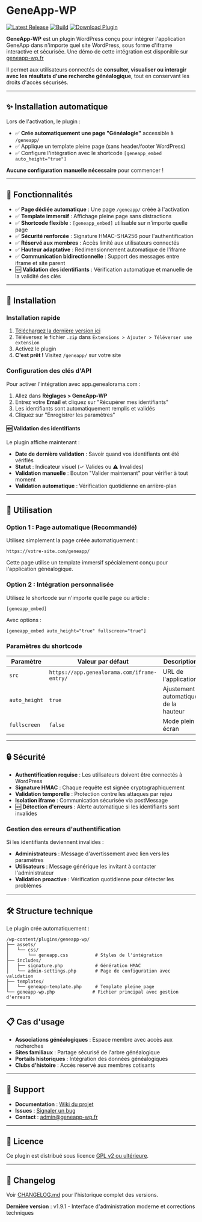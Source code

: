 # GeneApp-WP

[![Latest Release](https://img.shields.io/github/v/release/frankbracq/geneapp-wp?label=Latest%20Release)](https://github.com/frankbracq/geneapp-wp/releases/latest)
[![Build](https://github.com/frankbracq/geneapp-wp/actions/workflows/tag-and-build.yml/badge.svg)](https://github.com/frankbracq/geneapp-wp/actions)
[![Download Plugin](https://img.shields.io/github/downloads/frankbracq/geneapp-wp/total?label=Download%20Plugin)](https://github.com/frankbracq/geneapp-wp/releases/latest)

**GeneApp-WP** est un plugin WordPress conçu pour intégrer l'application GeneApp dans n'importe quel site WordPress, sous forme d'iframe interactive et sécurisée. Une démo de cette intégration est disponible sur [geneapp-wp.fr](https://geneapp-wp.fr)

Il permet aux utilisateurs connectés de **consulter, visualiser ou interagir avec les résultats d'une recherche généalogique**, tout en conservant les droits d'accès sécurisés.

---

## ✨ Installation automatique

Lors de l'activation, le plugin :
- ✅ **Crée automatiquement une page "Généalogie"** accessible à `/geneapp/`
- ✅ Applique un template pleine page (sans header/footer WordPress)
- ✅ Configure l'intégration avec le shortcode `[geneapp_embed auto_height="true"]`

**Aucune configuration manuelle nécessaire** pour commencer !

---

## 🔧 Fonctionnalités

- ✅ **Page dédiée automatique** : Une page `/geneapp/` créée à l'activation
- ✅ **Template immersif** : Affichage pleine page sans distractions
- ✅ **Shortcode flexible** : `[geneapp_embed]` utilisable sur n'importe quelle page
- ✅ **Sécurité renforcée** : Signature HMAC-SHA256 pour l'authentification
- ✅ **Réservé aux membres** : Accès limité aux utilisateurs connectés
- ✅ **Hauteur adaptative** : Redimensionnement automatique de l'iframe
- ✅ **Communication bidirectionnelle** : Support des messages entre iframe et site parent
- 🆕 **Validation des identifiants** : Vérification automatique et manuelle de la validité des clés

---

## 🚀 Installation

### Installation rapide

1. [Téléchargez la dernière version ici](https://github.com/frankbracq/geneapp-wp/releases/latest)
2. Téléversez le fichier `.zip` dans `Extensions > Ajouter > Téléverser une extension`
3. Activez le plugin
4. **C'est prêt !** Visitez `/geneapp/` sur votre site

### Configuration des clés d'API

Pour activer l'intégration avec app.genealorama.com :

1. Allez dans **Réglages > GeneApp-WP**
2. Entrez votre **Email** et cliquez sur "Récupérer mes identifiants"
3. Les identifiants sont automatiquement remplis et validés
4. Cliquez sur "Enregistrer les paramètres"

#### 🆕 Validation des identifiants

Le plugin affiche maintenant :
- **Date de dernière validation** : Savoir quand vos identifiants ont été vérifiés
- **Statut** : Indicateur visuel (✓ Valides ou ⚠ Invalides)
- **Validation manuelle** : Bouton "Valider maintenant" pour vérifier à tout moment
- **Validation automatique** : Vérification quotidienne en arrière-plan

---

## 📖 Utilisation

### Option 1 : Page automatique (Recommandé)

Utilisez simplement la page créée automatiquement :
```
https://votre-site.com/geneapp/
```

Cette page utilise un template immersif spécialement conçu pour l'application généalogique.

### Option 2 : Intégration personnalisée

Utilisez le shortcode sur n'importe quelle page ou article :

```
[geneapp_embed]
```

Avec options :
```
[geneapp_embed auto_height="true" fullscreen="true"]
```

### Paramètres du shortcode

| Paramètre | Valeur par défaut | Description |
|-----------|-------------------|-------------|
| `src` | `https://app.genealorama.com/iframe-entry/` | URL de l'application |
| `auto_height` | `true` | Ajustement automatique de la hauteur |
| `fullscreen` | `false` | Mode plein écran |

---

## 🔒 Sécurité

- **Authentification requise** : Les utilisateurs doivent être connectés à WordPress
- **Signature HMAC** : Chaque requête est signée cryptographiquement
- **Validation temporelle** : Protection contre les attaques par rejeu
- **Isolation iframe** : Communication sécurisée via postMessage
- 🆕 **Détection d'erreurs** : Alerte automatique si les identifiants sont invalides

### Gestion des erreurs d'authentification

Si les identifiants deviennent invalides :
- **Administrateurs** : Message d'avertissement avec lien vers les paramètres
- **Utilisateurs** : Message générique les invitant à contacter l'administrateur
- **Validation proactive** : Vérification quotidienne pour détecter les problèmes

---

## 🛠️ Structure technique

Le plugin crée automatiquement :

```
/wp-content/plugins/geneapp-wp/
├── assets/
│   └── css/
│       └── geneapp.css          # Styles de l'intégration
├── includes/
│   ├── signature.php            # Génération HMAC
│   └── admin-settings.php       # Page de configuration avec validation
├── templates/
│   └── geneapp-template.php     # Template pleine page
└── geneapp-wp.php              # Fichier principal avec gestion d'erreurs
```

---

## 📋 Cas d'usage

- **Associations généalogiques** : Espace membre avec accès aux recherches
- **Sites familiaux** : Partage sécurisé de l'arbre généalogique
- **Portails historiques** : Intégration des données généalogiques
- **Clubs d'histoire** : Accès réservé aux membres cotisants

---

## 🤝 Support

- **Documentation** : [Wiki du projet](https://github.com/frankbracq/geneapp-wp/wiki)
- **Issues** : [Signaler un bug](https://github.com/frankbracq/geneapp-wp/issues)
- **Contact** : admin@geneapp-wp.fr

---

## 📜 Licence

Ce plugin est distribué sous licence [GPL v2 ou ultérieure](https://www.gnu.org/licenses/old-licenses/gpl-2.0.html).

---

## 🔄 Changelog

Voir [CHANGELOG.md](CHANGELOG.md) pour l'historique complet des versions.

**Dernière version** : v1.9.1 - Interface d'administration moderne et corrections techniques